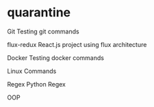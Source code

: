 # quarantine
Git
Testing git commands

flux-redux
React.js project using flux architecture

Docker
Testing docker commands

Linux Commands

Regex
Python Regex

OOP
